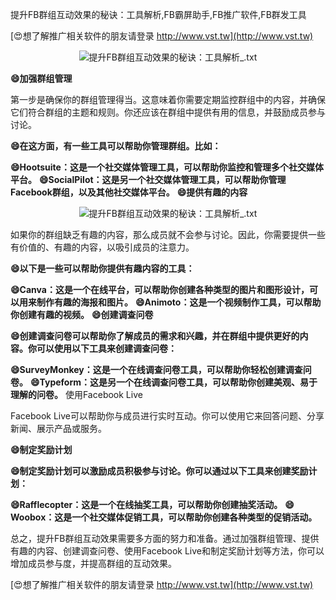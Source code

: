 提升FB群组互动效果的秘诀：工具解析,FB霸屏助手,FB推广软件,FB群发工具

[😍想了解推广相关软件的朋友请登录 http://www.vst.tw](http://www.vst.tw)

 <center><img src="https://vst.tw/MP4/tuiguang/png/1.png" alt="提升FB群组互动效果的秘诀：工具解析_.txt"></center>

**😄加强群组管理**

第一步是确保你的群组管理得当。这意味着你需要定期监控群组中的内容，并确保它们符合群组的主题和规则。你还应该在群组中提供有用的信息，并鼓励成员参与讨论。

**😄在这方面，有一些工具可以帮助你管理群组。比如：**

**😄Hootsuite：这是一个社交媒体管理工具，可以帮助你监控和管理多个社交媒体平台。**
**😄SocialPilot：这是另一个社交媒体管理工具，可以帮助你管理Facebook群组，以及其他社交媒体平台。**
**😄提供有趣的内容**

 <center><img src="https://vst.tw/MP4/tuiguang/png/4.png" alt="提升FB群组互动效果的秘诀：工具解析_.txt"></center>

如果你的群组缺乏有趣的内容，那么成员就不会参与讨论。因此，你需要提供一些有价值的、有趣的内容，以吸引成员的注意力。

**😄以下是一些可以帮助你提供有趣内容的工具：**

**😄Canva：这是一个在线平台，可以帮助你创建各种类型的图片和图形设计，可以用来制作有趣的海报和图片。**
**😄Animoto：这是一个视频制作工具，可以帮助你创建有趣的视频。**
**😄创建调查问卷**

**😄创建调查问卷可以帮助你了解成员的需求和兴趣，并在群组中提供更好的内容。你可以使用以下工具来创建调查问卷：**

**😄SurveyMonkey：这是一个在线调查问卷工具，可以帮助你轻松创建调查问卷。**
**😄Typeform：这是另一个在线调查问卷工具，可以帮助你创建美观、易于理解的问卷。**
使用Facebook Live

Facebook Live可以帮助你与成员进行实时互动。你可以使用它来回答问题、分享新闻、展示产品或服务。

**😄制定奖励计划**

**😄制定奖励计划可以激励成员积极参与讨论。你可以通过以下工具来创建奖励计划：**

**😄Rafflecopter：这是一个在线抽奖工具，可以帮助你创建抽奖活动。**
**😄Woobox：这是一个社交媒体促销工具，可以帮助你创建各种类型的促销活动。**

总之，提升FB群组互动效果需要多方面的努力和准备。通过加强群组管理、提供有趣的内容、创建调查问卷、使用Facebook Live和制定奖励计划等方法，你可以增加成员参与度，并提高群组的互动效果。

[😍想了解推广相关软件的朋友请登录 http://www.vst.tw](http://www.vst.tw)



